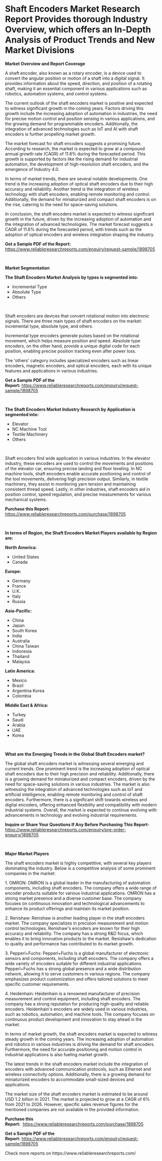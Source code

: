 <p><h1>Shaft Encoders Market Research Report Provides thorough Industry Overview, which offers an In-Depth Analysis of Product Trends and New Market Divisions</h1></p><p><strong>Market Overview and Report Coverage</strong></p>
<p><p>A shaft encoder, also known as a rotary encoder, is a device used to convert the angular position or motion of a shaft into a digital signal. It provides information about the speed, direction, and position of a rotating shaft, making it an essential component in various applications such as robotics, automation systems, and control systems.</p><p>The current outlook of the shaft encoders market is positive and expected to witness significant growth in the coming years. Factors driving this growth include the increasing adoption of automation in industries, the need for precise motion control and position sensing in various applications, and the growing demand for programmable encoders. Additionally, the integration of advanced technologies such as IoT and AI with shaft encoders is further propelling market growth.</p><p>The market forecast for shaft encoders suggests a promising future. According to research, the market is expected to grow at a compound annual growth rate (CAGR) of 11.6% during the forecasted period. This growth is supported by factors like the rising demand for industrial automation, the development of high-resolution shaft encoders, and the emergence of Industry 4.0.</p><p>In terms of market trends, there are several notable developments. One trend is the increasing adoption of optical shaft encoders due to their high accuracy and reliability. Another trend is the integration of wireless technology with shaft encoders, enabling remote monitoring and control. Additionally, the demand for miniaturized and compact shaft encoders is on the rise, catering to the need for space-saving solutions.</p><p>In conclusion, the shaft encoders market is expected to witness significant growth in the future, driven by the increasing adoption of automation and the integration of advanced technologies. The market forecast suggests a CAGR of 11.6% during the forecasted period, with trends such as the adoption of optical encoders and wireless integration shaping the industry.</p></p>
<p><strong>Get a Sample PDF of the Report:</strong> <a href="https://www.reliableresearchreports.com/enquiry/request-sample/1898705">https://www.reliableresearchreports.com/enquiry/request-sample/1898705</a></p>
<p>&nbsp;</p>
<p><strong>Market Segmentation</strong></p>
<p><strong>The Shaft Encoders Market Analysis by types is segmented into:</strong></p>
<p><ul><li>Incremental Type</li><li>Absolute Type</li><li>Others</li></ul></p>
<p>&nbsp;</p>
<p><p>Shaft encoders are devices that convert rotational motion into electronic signals. There are three main types of shaft encoders on the market: incremental type, absolute type, and others. </p><p>Incremental type encoders generate pulses based on the rotational movement, which helps measure position and speed. Absolute type encoders, on the other hand, provide a unique digital code for each position, enabling precise position tracking even after power loss. </p><p>The 'others' category includes specialized encoders such as linear encoders, magnetic encoders, and optical encoders, each with its unique features and applications in various industries.</p></p>
<p><strong>Get a Sample PDF of the Report:</strong>&nbsp;<a href="https://www.reliableresearchreports.com/enquiry/request-sample/1898705">https://www.reliableresearchreports.com/enquiry/request-sample/1898705</a></p>
<p>&nbsp;</p>
<p><strong>The Shaft Encoders Market Industry Research by Application is segmented into:</strong></p>
<p><ul><li>Elevator</li><li>NC Machine Tool</li><li>Textile Machinery</li><li>Others</li></ul></p>
<p>&nbsp;</p>
<p><p>Shaft encoders find wide application in various industries. In the elevator industry, these encoders are used to control the movements and positions of the elevator car, ensuring precise landing and floor leveling. In NC machine tools, shaft encoders enable accurate positioning and control of the tool movements, delivering high precision output. Similarly, in textile machinery, they assist in monitoring yarn tension and maintaining consistent thread speed. Lastly, in other industries, shaft encoders aid in position control, speed regulation, and precise measurements for various mechanical systems.</p></p>
<p><strong>Purchase this Report:</strong>&nbsp; <a href="https://www.reliableresearchreports.com/purchase/1898705">https://www.reliableresearchreports.com/purchase/1898705</a></p>
<p>&nbsp;</p>
<p><strong>In terms of Region, the Shaft Encoders Market Players available by Region are:</strong></p>
<p>
    <p> <strong> North America: </strong>
        <ul>
            <li>United States</li>
            <li>Canada</li>
        </ul>
        </p> 
    <p> <strong> Europe: </strong>
        <ul>
            <li>Germany</li>
            <li>France</li>
            <li>U.K.</li>
            <li>Italy</li>
            <li>Russia</li>
        </ul>
        </p> 
    <p> <strong> Asia-Pacific: </strong>
        <ul>
            <li>China</li>
            <li>Japan</li>
            <li>South Korea</li>
            <li>India</li>
            <li>Australia</li>
            <li>China Taiwan</li>
            <li>Indonesia</li>
            <li>Thailand</li>
            <li>Malaysia</li>
        </ul>
        </p> 
    <p> <strong> Latin America: </strong>
        <ul>
            <li>Mexico</li>
            <li>Brazil</li>
            <li>Argentina Korea</li>
            <li>Colombia</li>
        </ul>
        </p> 
    <p> <strong> Middle East & Africa: </strong>
        <ul>
            <li>Turkey</li>
            <li>Saudi</li>
            <li>Arabia</li>
            <li>UAE</li>
            <li>Korea</li>
        </ul>
    </p>
    </p>
<p>&nbsp;</p>
<p><strong>What are the Emerging Trends in the Global Shaft Encoders market?</strong></p>
<p><p>The global shaft encoders market is witnessing several emerging and current trends. One prominent trend is the increasing adoption of optical shaft encoders due to their high precision and reliability. Additionally, there is a growing demand for miniaturized and compact encoders, driven by the need for space-saving solutions in various industries. The market is also witnessing the integration of advanced technologies such as IoT and artificial intelligence, enabling remote monitoring and control of shaft encoders. Furthermore, there is a significant shift towards wireless and digital encoders, offering enhanced flexibility and compatibility with modern industrial systems. Overall, the market is expected to continue evolving with advancements in technology and evolving industrial requirements.</p></p>
<p><strong>Inquire or Share Your Questions If Any Before Purchasing This Report</strong>- <a href="https://www.reliableresearchreports.com/enquiry/pre-order-enquiry/1898705">https://www.reliableresearchreports.com/enquiry/pre-order-enquiry/1898705</a></p>
<p>&nbsp;</p>
<p><strong>Major Market Players</strong></p>
<p><p>The shaft encoders market is highly competitive, with several key players dominating the industry. Below is a competitive analysis of some prominent companies in the market:</p><p>1. OMRON: OMRON is a global leader in the manufacturing of automation components, including shaft encoders. The company offers a wide range of encoder products suitable for various industrial applications. OMRON has a strong market presence and a diverse customer base. The company focuses on continuous innovation and technological advancements to enhance its product offerings and maintain its market position.</p><p>2. Renishaw: Renishaw is another leading player in the shaft encoders market. The company specializes in precision measurement and motion control technologies. Renishaw's encoders are known for their high accuracy and reliability. The company has a strong R&D focus, which enables it to bring innovative products to the market. Renishaw's dedication to quality and performance has contributed to its market growth.</p><p>3. Pepperl+Fuchs: Pepperl+Fuchs is a global manufacturer of electronic sensors and components, including shaft encoders. The company offers a wide variety of encoders suitable for different industrial applications. Pepperl+Fuchs has a strong global presence and a wide distribution network, allowing it to serve customers in various regions. The company emphasizes product customization and offers tailored solutions to meet specific customer requirements.</p><p>4. Heidenhain: Heidenhain is a renowned manufacturer of precision measurement and control equipment, including shaft encoders. The company has a strong reputation for producing high-quality and reliable encoders. Heidenhain's encoders are widely used in various industries, such as robotics, automation, and machine tools. The company focuses on continuous product development and innovation to stay ahead in the market.</p><p>In terms of market growth, the shaft encoders market is expected to witness steady growth in the coming years. The increasing adoption of automation and robotics in various industries is driving the demand for shaft encoders. Furthermore, the need for accurate positioning and motion control in industrial applications is also fueling market growth.</p><p>The latest trends in the shaft encoders market include the integration of encoders with advanced communication protocols, such as Ethernet and wireless connectivity options. Additionally, there is a growing demand for miniaturized encoders to accommodate small-sized devices and applications.</p><p>The market size of the shaft encoders market is estimated to be around USD 1.2 billion in 2021. The market is projected to grow at a CAGR of 6% from 2021 to 2026. However, specific sales revenue figures for the mentioned companies are not available in the provided information.</p></p>
<p><strong>Purchase this Report:</strong>&nbsp;&nbsp;<a href="https://www.reliableresearchreports.com/purchase/1898705">https://www.reliableresearchreports.com/purchase/1898705</a></p>
<p></p>
<p><strong>Get a Sample PDF of the Report:</strong>&nbsp;<a href="https://www.reliableresearchreports.com/enquiry/request-sample/1898705">https://www.reliableresearchreports.com/enquiry/request-sample/1898705</a></p>
<p>Check more reports on https://www.reliableresearchreports.com/</p>
